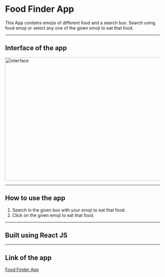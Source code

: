 # **Food Finder App**
This App contains emojis of different food and a search box. Search using food emoji or select any one of the given emoji to eat that food.

---

## **Interface of the app**
<img src="./images/Screenshot (820).png" alt="interface" width="650" height="400"/>

---

## **How to use the app**
1. Search in the given box with your emoji to eat that food.
2. Click on the given emoji to eat that food.

---

## **Built using** React JS

---

## **Link of the app**

[Food Finder App](https://rohit-mark-8-food-finder.netlify.app/)
